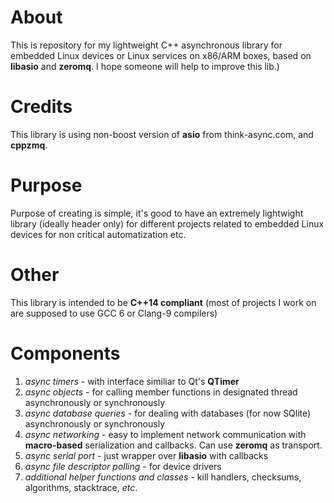 # About
This is repository for my lightweight C++ asynchronous library for embedded Linux devices or Linux services on x86/ARM boxes, based on **libasio** and **zeromq**.
I hope someone will help to improve this lib.)
# Credits
This library is using non-boost version of **asio** from think-async.com, and **cppzmq**.

# Purpose
Purpose of creating is simple, it's good to have an extremely lightwight library (ideally header only) for different projects related to embedded Linux devices for non critical automatization etc.

# Other
This library is intended to be **C++14 compliant** (most of projects I work on are supposed to use GCC 6 or Clang-9 compilers)

# Components
1. *async timers* - with interface similiar to Qt's **QTimer**
2. *async objects* - for calling member functions in designated thread asynchronously or synchronously
3. *async database queries* - for dealing with databases (for now SQlite) asynchronously or synchronously
4. *async networking* - easy to implement network communication with **macro-based** serialization and callbacks. Can use **zeromq** as transport.
5. *async serial port* - just wrapper over **libasio** with callbacks
6. *async file descriptor polling* - for device drivers
7. *additional helper functions and classes* - kill handlers, checksums, algorithms, stacktrace, *etc*. 
